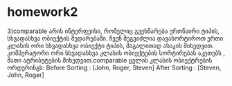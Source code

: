 # homework2
3)comparable არის ინტერფეისი, რომელიც  გვეხმარება ერთნაირი ტიპის, სხვადასხვა ობიექტის შედარებაში. 
ჩვენ შეგვიძლია დავასორტიროთ ერთი კლასის ორი სხვადასხვა ობიექტი ტიპის, მაგალითად ასაკის
მიხედვით. კომპერატორი ორი სხვადასხვა კლასის ობიექტების სორტირებას აკეთებს , მათი ატრიბუტების მიხედვით.comparable ცვლის 
კლასის ობიექტრების ორდერინგს:
Before Sorting : [John, Roger, Steven]
After Sorting : [Steven, John, Roger]
